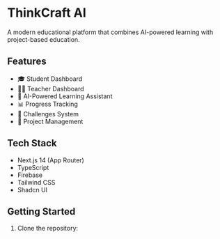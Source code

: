 # ThinkCraft AI

A modern educational platform that combines AI-powered learning with project-based education.

## Features

- 🎓 Student Dashboard
- 👩‍🏫 Teacher Dashboard
- 🤖 AI-Powered Learning Assistant
- 📊 Progress Tracking
- 🎯 Challenges System
- 📂 Project Management

## Tech Stack

- Next.js 14 (App Router)
- TypeScript
- Firebase
- Tailwind CSS
- Shadcn UI

## Getting Started

1. Clone the repository: